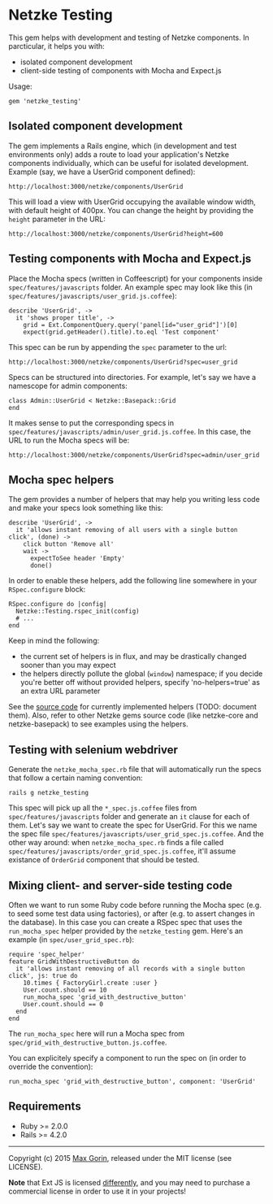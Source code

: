 # Netzke Testing

This gem helps with development and testing of Netzke components. In parcticular, it helps you with:

  * isolated component development
  * client-side testing of components with Mocha and Expect.js

Usage:

    gem 'netzke_testing'

## Isolated component development

The gem implements a Rails engine, which (in development and test environments only) adds a route to load your
application's Netzke components individually, which can be useful for isolated development.  Example (say, we have a
UserGrid component defined):

    http://localhost:3000/netzke/components/UserGrid

This will load a view with UserGrid occupying the available window width, with default height of 400px. You can change
the height by providing the `height` parameter in the URL:

    http://localhost:3000/netzke/components/UserGrid?height=600

## Testing components with Mocha and Expect.js

Place the Mocha specs (written in Coffeescript) for your components inside `spec/features/javascripts` folder. An
example spec may look like this (in `spec/features/javascripts/user_grid.js.coffee`):

    describe 'UserGrid', ->
      it 'shows proper title', ->
        grid = Ext.ComponentQuery.query('panel[id="user_grid"]')[0]
        expect(grid.getHeader().title).to.eql 'Test component'

This spec can be run by appending the `spec` parameter to the url:

    http://localhost:3000/netzke/components/UserGrid?spec=user_grid

Specs can be structured into directories. For example, let's say we have a namescope for admin components:

    class Admin::UserGrid < Netzke::Basepack::Grid
    end

It makes sense to put the corresponding specs in `spec/features/javascripts/admin/user_grid.js.coffee`. In this case,
   the URL to run the Mocha specs will be:

    http://localhost:3000/netzke/components/UserGrid?spec=admin/user_grid

## Mocha spec helpers

The gem provides a number of helpers that may help you writing less code and make your specs look something like this:

    describe 'UserGrid', ->
      it 'allows instant removing of all users with a single button click', (done) ->
        click button 'Remove all'
        wait ->
          expectToSee header 'Empty'
          done()

In order to enable these helpers, add the following line somewhere in your `RSpec.configure` block:

    RSpec.configure do |config|
      Netzke::Testing.rspec_init(config)
      # ...
    end

Keep in mind the following:

  * the current set of helpers is in flux, and may be drastically changed sooner than you may expect
  * the helpers directly pollute the global (`window`) namespace; if you decide you're better off without provided
  helpers, specify 'no-helpers=true' as an extra URL parameter

See the [source
code](https://github.com/netzke/netzke-testing/tree/master/app/assets/javascripts/netzke/testing/helpers) for currently
implemented helpers (TODO: document them). Also, refer to other Netzke gems source code (like netzke-core and
netzke-basepack) to see examples using the helpers.

## Testing with selenium webdriver

Generate the `netzke_mocha_spec.rb` file that will automatically run the specs that follow a certain naming convention:

    rails g netzke_testing

This spec will pick up all the `*_spec.js.coffee` files from `spec/features/javascripts` folder and generate an `it`
clause for each of them. Let's say we want to create the spec for UserGrid. For this we name the spec file
`spec/features/javascripts/user_grid_spec.js.coffee`. And the other way around: when `netzke_mocha_spec.rb` finds a file
called `spec/features/javascripts/order_grid_spec.js.coffee`, it'll assume existance of `OrderGrid` component that
should be tested.

## Mixing client- and server-side testing code

Often we want to run some Ruby code before running the Mocha spec (e.g. to seed some test data using factories), or
after (e.g. to assert changes in the database). In this case you can create a RSpec spec that uses the `run_mocha_spec`
helper provided by the `netzke_testing` gem. Here's an example (in `spec/user_grid_spec.rb`):

    require 'spec_helper'
    feature GridWithDestructiveButton do
      it 'allows instant removing of all records with a single button click', js: true do
        10.times { FactoryGirl.create :user }
        User.count.should == 10
        run_mocha_spec 'grid_with_destructive_button'
        User.count.should == 0
      end
    end

The `run_mocha_spec` here will run a Mocha spec from `spec/grid_with_destructive_button.js.coffee`.

You can explicitely specify a component to run the spec on (in order to override the convention):

    run_mocha_spec 'grid_with_destructive_button', component: 'UserGrid'

## Requirements

* Ruby >= 2.0.0
* Rails >= 4.2.0

---
Copyright (c) 2015 [Max Gorin](https://twitter.com/uptomax), released under the MIT license (see LICENSE).

**Note** that Ext JS is licensed [differently](http://www.sencha.com/products/extjs/license/), and you may need to
purchase a commercial license in order to use it in your projects!
